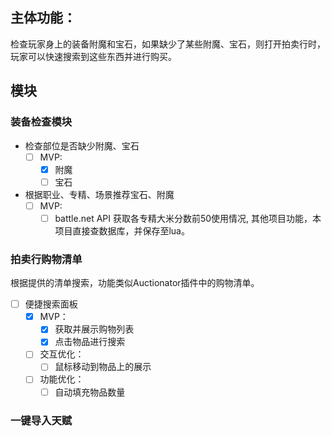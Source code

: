 ## 主体功能：
检查玩家身上的装备附魔和宝石，如果缺少了某些附魔、宝石，则打开拍卖行时，玩家可以快速搜索到这些东西并进行购买。

## 模块
### 装备检查模块
+ 检查部位是否缺少附魔、宝石
  + [ ] MVP:
      + [x] 附魔
      + [ ] 宝石
+ 根据职业、专精、场景推荐宝石、附魔
  + [ ] MVP:
    + [ ] battle.net API 获取各专精大米分数前50使用情况, 其他项目功能，本项目直接查数据库，并保存至lua。

### 拍卖行购物清单
根据提供的清单搜索，功能类似Auctionator插件中的购物清单。
+ [ ] 便捷搜索面板
    + [x] MVP：
        + [x] 获取并展示购物列表
        + [x] 点击物品进行搜索
    + [ ] 交互优化：
        + [ ] 鼠标移动到物品上的展示
    + [ ] 功能优化：
        + [ ] 自动填充物品数量

### 一键导入天赋
